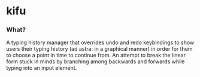 # kifu

### What? 
A typing history manager that overrides undo and redo keybindings to show users their typing history (ad astra: in a graphical manner) in order for them to choose a point in time to continue from. An attempt to break the linear form stuck in minds by branching among backwards and forwards while typing into an input element.
